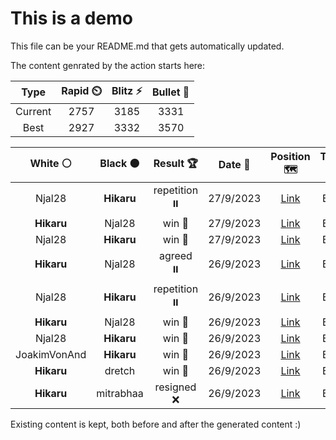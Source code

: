 # This is a demo

This file can be your README.md that gets automatically updated.

The content genrated by the action starts here:

<!--START_SECTION:chessStats-->
<!-- Automatically generated with https://github.com/Balastrong/chess-stats-action -->

| Type | Rapid ⏲️ | Blitz ⚡ | Bullet 🔫 |
|:---:|:---:|:---:|:---:|
| Current | 2757 | 3185 | 3331 |
| Best | 2927 | 3332 | 3570 |

| White ⚪ | Black ⚫ | Result 🏆 | Date 📅 | Position 🗺️ | Type 🕕 |
|:---:|:---:|:---:|:---:|:---:|:---:|
| Njal28 | **Hikaru** | repetition ⏸️ | 27/9/2023 | <a href="http://www.ee.unb.ca/cgi-bin/tervo/fen.pl?select=6k1/2Nn3p/6p1/1p6/8/PP1r3P/5RK1/8 w - -">Link</a> | Blitz |
| **Hikaru** | Njal28 | win 🥇 | 27/9/2023 | <a href="http://www.ee.unb.ca/cgi-bin/tervo/fen.pl?select=5k2/6p1/5p2/5P2/1P5P/2p5/2R2KP1/2Br4 b - -">Link</a> | Blitz |
| Njal28 | **Hikaru** | win 🥇 | 27/9/2023 | <a href="http://www.ee.unb.ca/cgi-bin/tervo/fen.pl?select=2r3k1/5p2/4p1p1/2PnP2p/5P2/1r4P1/1p3B1P/1R2R1K1 b - -">Link</a> | Blitz |
| **Hikaru** | Njal28 | agreed ⏸️ | 26/9/2023 | <a href="http://www.ee.unb.ca/cgi-bin/tervo/fen.pl?select=8/6k1/1b6/4p3/4K2P/6P1/5P2/8 w - -">Link</a> | Blitz |
| Njal28 | **Hikaru** | repetition ⏸️ | 26/9/2023 | <a href="http://www.ee.unb.ca/cgi-bin/tervo/fen.pl?select=8/8/2q1p1p1/1p3p2/5P2/P3P1KP/1Q2kP2/8 b - -">Link</a> | Blitz |
| **Hikaru** | Njal28 | win 🥇 | 26/9/2023 | <a href="http://www.ee.unb.ca/cgi-bin/tervo/fen.pl?select=5B2/5p2/p7/7P/Pk6/n4P2/2pK4/8 b - -">Link</a> | Blitz |
| Njal28 | **Hikaru** | win 🥇 | 26/9/2023 | <a href="http://www.ee.unb.ca/cgi-bin/tervo/fen.pl?select=8/8/5p2/1R2b3/4k3/6pp/8/7K w - -">Link</a> | Blitz |
| JoakimVonAnd | **Hikaru** | win 🥇 | 26/9/2023 | <a href="http://www.ee.unb.ca/cgi-bin/tervo/fen.pl?select=8/2n3pk/7p/6r1/4K3/8/8/8 b - -">Link</a> | Blitz |
| **Hikaru** | dretch | win 🥇 | 26/9/2023 | <a href="http://www.ee.unb.ca/cgi-bin/tervo/fen.pl?select=8/4Kp2/7k/6Rp/5P2/8/8/8 b - -">Link</a> | Blitz |
| **Hikaru** | mitrabhaa | resigned ❌ | 26/9/2023 | <a href="http://www.ee.unb.ca/cgi-bin/tervo/fen.pl?select=7Q/3kn3/8/6p1/3K2P1/4PN2/7p/q7 w - -">Link</a> | Blitz |

<!--END_SECTION:chessStats-->

Existing content is kept, both before and after the generated content :)
